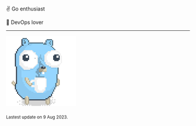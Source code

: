 :v: Go enthusiast

:muscle: DevOps lover

---

![Image alt text](/images/gopher_with_coffee.gif)


<sub>Lastest update on 9 Aug 2023.</sub>
